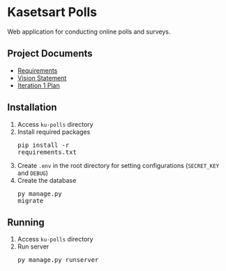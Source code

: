 # Kasetsart Polls

Web application for conducting online polls and surveys.

## Project Documents

- [Requirements](../../wiki/Requirements)
- [Vision Statement](../../wiki/Vision%20Statement)
- [Iteration 1 Plan](../../wiki/Iteration%201%20Plan)

## Installation

1. Access `ku-polls` directory
2. Install required packages <pre class=output>pip install -r requirements.txt</pre>
3. Create `.env` in the root directory for setting configurations (`SECRET_KEY` and `DEBUG`)
4. Create the database <pre class=output>py manage.py migrate</pre>

## Running

1. Access `ku-polls` directory
2. Run server <pre class=output>py manage.py runserver</pre>
